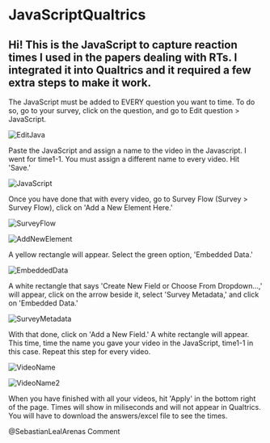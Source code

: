 # JavaScriptQualtrics
Hi! This is the JavaScript to capture reaction times I used in the papers dealing with RTs. I integrated it into Qualtrics and it required a few extra steps to make it work.
----
The JavaScript must be added to EVERY question you want to time. To do so, go to your survey, click on the question, and go to Edit question > JavaScript.

![EditJava](https://github.com/SebastianLealArenas/JavaScriptQualtrics/assets/129341907/fca658f3-63b7-4617-9281-d9f40f6aa5c6)

Paste the JavaScript and assign a name to the video in the Javascript. I went for time1-1. You must assign a different name to every video. Hit 'Save.'

![JavaScript](https://github.com/SebastianLealArenas/JavaScriptQualtrics/assets/129341907/ce8518a4-a527-4616-91e1-4a6b1f8b97b9)

Once you have done that with every video, go to Survey Flow (Survey > Survey Flow), click on 'Add a New Element Here.'

![SurveyFlow](https://github.com/SebastianLealArenas/JavaScriptQualtrics/assets/129341907/40774e46-9726-4555-a7c4-7a82bae2e496)

![AddNewElement](https://github.com/SebastianLealArenas/JavaScriptQualtrics/assets/129341907/4c570ed9-181b-42c5-9056-451a6482484d)

A yellow rectangle will appear. Select the green option, 'Embedded Data.'

![EmbeddedData](https://github.com/SebastianLealArenas/JavaScriptQualtrics/assets/129341907/0a0e29e6-30fa-42f2-8fec-c8ee108b67c9)

A white rectangle that says 'Create New Field or Choose From Dropdown...,' will appear, click on the arrow beside it, select 'Survey Metadata,' and click on 'Embedded Data.'

![SurveyMetadata](https://github.com/SebastianLealArenas/JavaScriptQualtrics/assets/129341907/651633cd-9c84-4488-a7e0-cafa3d8bbef7)

With that done, click on 'Add a New Field.' A white rectangle will appear. This time, time the name you gave your video in the JavaScript, time1-1 in this case. Repeat this step for every video.

![VideoName](https://github.com/SebastianLealArenas/JavaScriptQualtrics/assets/129341907/b96d740f-6845-4c45-91d0-bfd33a49b3db)

![VideoName2](https://github.com/SebastianLealArenas/JavaScriptQualtrics/assets/129341907/5fa3c551-afa0-4725-94f9-49dcb2282146)

When you have finished with all your videos, hit 'Apply' in the bottom right of the page. Times will show in miliseconds and will not appear in Qualtrics. You will have to download the answers/excel file to see the times. 


@SebastianLealArenas
Comment

